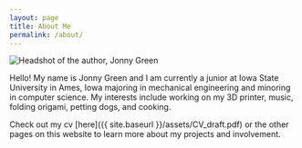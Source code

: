 ```yaml
---
layout: page
title: About Me
permalink: /about/
---
```


![Headshot of the author, Jonny Green](/assets/headshot.JPG "Check me out!" )

Hello! My name is Jonny Green and I am currently a junior at Iowa State University in Ames, Iowa majoring in mechanical engineering and minoring in computer science. My interests include working on my 3D printer, music, folding origami, petting dogs, and cooking.

Check out my cv [here]({{ site.baseurl }}/assets/CV_draft.pdf) or the other pages on this website to learn more about my projects and involvement.
